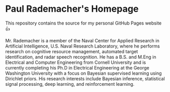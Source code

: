 # Paul Rademacher's Homepage

This repository contains the source for my personal GitHub Pages website :+1:

Mr. Rademacher is a member of the Naval Center for Applied Research in Artificial Intelligence, U.S. Naval Research Laboratory, where he performs research on cognitive resource management, automated target identification, and radar speech recognition. He has a B.S. and M.Eng in Electrical and Computer Engineering from Cornell University and is currently completing his Ph.D in Electrical Engineering at the George Washington University with a focus on Bayesian supervised learning using Dirichlet priors. His research interests include Bayesian inference, statistical signal processing, deep learning, and reinforcement learning.
